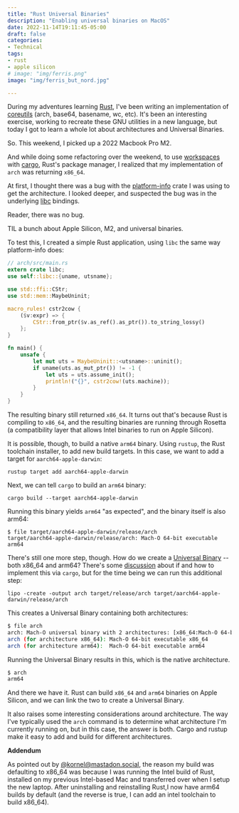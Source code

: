 ```yaml
---
title: "Rust Universal Binaries"
description: "Enabling universal binaries on MacOS"
date: 2022-11-14T19:11:45-05:00
draft: false
categories:
- Technical
tags:
- rust
- apple silicon
# image: "img/ferris.png"
image: "img/ferris_but_nord.jpg"

---
```


During my adventures learning [Rust](https://www.rust-lang.org/), I've been writing an implementation of [coreutils](https://github.com/AdamIsrael/coreutils/) (arch, base64, basename, wc, etc). It's been an interesting exercise, working to recreate these GNU utilities in a new language, but today I got to learn a whole lot about architectures and Universal Binaries.

So. This weekend, I picked up a 2022 Macbook Pro M2.

And while doing some refactoring over the weekend, to use [workspaces](https://doc.rust-lang.org/cargo/reference/workspaces.html) with [cargo](https://doc.rust-lang.org/cargo/index.html), Rust's package manager, I realized that my implementation of `arch` was returning `x86_64`.

At first, I thought there was a bug with the [platform-info](https://github.com/uutils/platform-info) crate I was using to get the architecture. I looked deeper, and suspected the bug was in the underlying [libc](https://github.com/rust-lang/libc) bindings.

Reader, there was no bug.
<!--more-->

TIL a bunch about Apple Silicon, M2, and universal binaries.

To test this, I created a simple Rust application, using `libc` the same way platform-info does:

```rust
// arch/src/main.rs
extern crate libc;
use self::libc::{uname, utsname};

use std::ffi::CStr;
use std::mem::MaybeUninit;

macro_rules! cstr2cow {
    ($v:expr) => {
        CStr::from_ptr($v.as_ref().as_ptr()).to_string_lossy()
    };
}

fn main() {
    unsafe {
        let mut uts = MaybeUninit::<utsname>::uninit();
        if uname(uts.as_mut_ptr()) != -1 {
            let uts = uts.assume_init();
            println!("{}", cstr2cow!(uts.machine));
        }
    }
}
```

The resulting binary still returned `x86_64`. It turns out that's because Rust is compiling to `x86_64`, and the resulting binaries are running through Rosetta (a compatibility layer that allows Intel binaries to run on Apple Silicon).

It is possible, though, to build a native `arm64` binary. Using `rustup`, the Rust toolchain installer, to add new build targets. In this case, we want to add a target for `aarch64-apple-darwin`:

```
rustup target add aarch64-apple-darwin
```

Next, we can tell `cargo` to build an `arm64` binary:

```
cargo build --target aarch64-apple-darwin
```

Running this binary yields `arm64` "as expected", and the binary itself is also arm64:

```
$ file target/aarch64-apple-darwin/release/arch
target/aarch64-apple-darwin/release/arch: Mach-O 64-bit executable arm64
```

There's still one more step, though. How do we create a [Universal Binary](https://en.wikipedia.org/wiki/Universal_binary) -- both x86_64 and arm64? There's some [discussion](https://github.com/rust-lang/cargo/issues/8875) about if and how to implement this via `cargo`, but for the time being we can run this additional step:

```
lipo -create -output arch target/release/arch target/aarch64-apple-darwin/release/arch
```

This creates a Universal Binary containing both architectures:

```bash
$ file arch
arch: Mach-O universal binary with 2 architectures: [x86_64:Mach-O 64-bit executable x86_64Mach-O 64-bit executable x86_64] [arm64:Mach-O 64-bit executable arm64Mach-O 64-bit executable arm64]
arch (for architecture x86_64):	Mach-O 64-bit executable x86_64
arch (for architecture arm64):	Mach-O 64-bit executable arm64
```

Running the Universal Binary results in this, which is the native architecture.

```bash
$ arch
arm64
```

And there we have it. Rust can build `x86_64` and `arm64` binaries on Apple Silicon, and we can link the two to create a Universal Binary.

It also raises some interesting considerations around architecture. The way I've typically used the `arch` command is to determine what architecture I'm currently running on, but in this case, the answer is both. Cargo and rustup make it easy to add and build for different architectures.

**Addendum**

As pointed out by [@kornel@mastadon.social](https://mastodon.social/@kornel), the reason my build was defaulting to x86_64 was because I was running the Intel build of Rust, installed on my previous Intel-based Mac and transferred over when I setup the new laptop. After uninstalling and reinstalling Rust,I now have arm64 builds by default (and the reverse is true, I can add an intel toolchain to build x86_64).